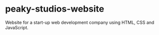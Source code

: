 # peaky-studios-website
Website for a start-up web development company using HTML, CSS and JavaScript.
